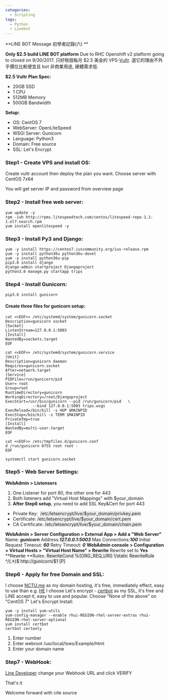 ```yaml
---
categories:
  - Scripting
tags:
  - Python
  - Linebot
---
```


**LINE BOT Message 初學者記錄(六) ** 

**Only $2.5 build LINE BOT platform** Due to RHC Openshift v2 platform going to closed on 9/30/2017\. 
只好租個每月 $2.5 美金的 VPS-[Vultr](https://www.vultr.com/). 選它的理由不外乎價位比較便宜且 bot 非商業用途, 硬體需求低. 

**$2.5 Vultr Plan Spec:**

*   20GB SSD
*   1 CPU
*   512MB Memory
*   500GB Bandwidth

**Setup:**

*   OS: CentOS 7
*   WebServer: OpenLiteSpeed
*   WSGI Server: Gunicorn
*   Language: Python3
*   Domain: Free source
*   SSL: Let's Encrypt

### Step1 - Create VPS and install OS:

Create vultr account then deploy the plan you want. Choose server with CentOS 7x64

You will get server IP and password from overview page

### Step2 - Install free web server:

```
yum update -y
rpm -ivh http://rpms.litespeedtech.com/centos/litespeed-repo-1.1-1.el7.noarch.rpm
yum install openlitespeed -y
```

### Step3 - Install Py3 and Django:
```
yum -y install https://centos7.iuscommunity.org/ius-release.rpm
yum -y install python36u python36u-devel
yum -y install python36u-pip
pip3.6 install django
django-admin startproject Djangoproject
python3.6 manage.py startapp trips
```

### Step4 - Install Gunicorn:
```
pip3.6 install gunicorn
```

#### Create three files for gunicorn setup:
```
cat <<EOF>> /etc/systemd/system/gunicorn.socket
Description=gunicorn socket
[Socket]
ListenStream=127.0.0.1:5003
[Install]
WantedBy=sockets.target
EOF

cat <<EOF>> /etc/systemd/system/gunicorn.service
[Unit]
Description=gunicorn daemon
Requires=gunicorn.socket
After=network.target
[Service]
PIDFile=/run/gunicorn/pid
User= root
Group=root
RuntimeDirectory=gunicorn
WorkingDirectory=/root/Djangoproject
ExecStart=/usr/bin/gunicorn --pid /run/gunicorn/pid   \
            --bind 127.0.0.1:5003 trips.wsgi
ExecReload=/bin/kill -s HUP $MAINPID
ExecStop=/bin/kill -s TERM $MAINPID
PrivateTmp=true
[Install]
WantedBy=multi-user.target
EOF

cat <<EOF>> /etc/tmpfiles.d/gunicorn.conf
d /run/gunicorn 0755 root root -
EOF

systemctl start gunicorn.socket
```

### Step5 - Web Server Settings:

**WebAdmin > Listensers**

1.  One Listener for port 80, the other one for 443
2.  Both listeners add "Virtual Host Mappings" with $your_domain
3.  **After Step6 setup**, you need to add SSL Key&Cert for port 443

*   Private Key:  <span style="background-color: #eeeeee;">/etc/letsencrypt/live/$your_domain/privkey.pem</span>
*   Certificate: <span style="background-color: #eeeeee;">/etc/letsencrypt/live/$your_domain/cert.pem</span>
*   CA Certificate: <span style="background-color: #eeeeee;">/etc/letsencrypt/live/$your_domain/chain.pem</span>

**WebAdmin > Server Configuration > External App > Add a "Web Server"** Name: _**gunicorn**_ Address:**_127.0.0.1:5003_** Max Connections:_**100**_ Initial Request Timeout: _**60**_ Retry Timeout: _**0**_ **WebAdmin console > Configuration > Virtual Hosts > "Virtual Host Name" > Rewrite** Rewrite set to **Yes** **<span style="background-color: transparent; color: black; font-family: 'arial'; font-size: 11pt; font-style: normal; font-variant: normal; font-weight: 400; text-decoration: none; vertical-align: baseline; white-space: pre-wrap;">Rewrite</span> **Rules: <span style="background-color: #eeeeee;">RewriteCond %{ORG_REQ_URI} !/static</span> <span style="background-color: #eeeeee;">RewriteRule ^/(.*)$ http://gunicorn/$1 [P]</span></div>

### Step6 - Apply for free Domain and SSL:

I choose [NCTU.me](https://nctu.me/) as my domain hosting, it's free, immediately effect, easy to use than e.g. [HE](https://dns.he.net/) I choose Let's encrypt - [certbot](https://certbot.eff.org/) as my SSL, it's free and LINE accept it, easy to use and popular. Choose "None of the above" on "CentOS 7" Let's Encrypt Install:

```
yum -y install yum-utils
yum-config-manager --enable rhui-REGION-rhel-server-extras rhui-REGION-rhel-server-optional
yum install certbot
certbot certonly
```

1.  Enter number
2.  Enter webroot /usr/local/lsws/Example/html
3.  Enter your domain name


### Step7 - WebHook:

[Line Developer](https://developers.line.me/) change your Webhook URL and click VERIFY

That's it

Welcome forward with cite source
